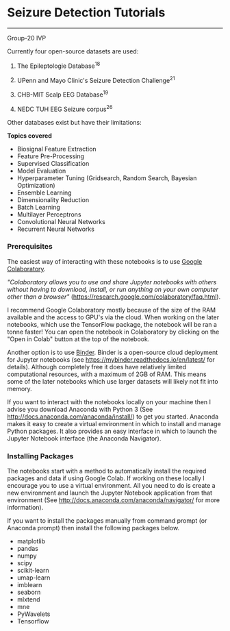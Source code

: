 # Seizure Detection Tutorials
___
Group-20 IVP

Currently four open-source datasets are used: 

1. The Epileptologie Database<sup>18</sup> 

2. UPenn and Mayo Clinic's Seizure Detection Challenge<sup>21</sup> 

3. CHB-MIT Scalp EEG Database<sup>19</sup>

4. NEDC TUH EEG Seizure corpus<sup>26</sup>

Other databases exist but have their limitations:
    
**Topics covered**

- Biosignal Feature Extraction 
- Feature Pre-Processing
- Supervised Classification
- Model Evaluation
- Hyperparameter Tuning (Gridsearch, Random Search, Bayesian Optimization)
- Ensemble Learning
- Dimensionality Reduction
- Batch Learning
- Multilayer Perceptrons
- Convolutional Neural Networks
- Recurrent Neural Networks


### Prerequisites

The easiest way of interacting with these notebooks is to use [Google Colaboratory](https://colab.research.google.com).

*"Colaboratory allows you to use and share Jupyter notebooks with others without having to download, install, or run anything on your own computer other than a browser"* (https://research.google.com/colaboratory/faq.html).

I recommend Google Colaboratory mostly because of the size of the RAM available and the access to GPU's via the cloud. When working on the later notebooks, which use the TensorFlow package, the notebook will be ran a tonne faster! You can open the notebook in Colaboratory by clicking on the "Open in Colab" button at the top of the notebook.

Another option is to use [Binder](https://mybinder.org/). Binder is a open-source cloud deployment for Jupyter notebooks (see https://mybinder.readthedocs.io/en/latest/ for details). Although completely free it does have relatively limited computational resources, with a maximum of 2GB of RAM. This means some of the later notebooks which use larger datasets will likely not fit into memory.

If you want to interact with the notebooks locally on your machine then I advise you download Anaconda with Python 3 (See http://docs.anaconda.com/anaconda/install/) to get you started. Anaconda makes it easy to create a virtual environment in which to install and manage Python packages. It also provides an easy interface in which to launch the Jupyter Notebook interface (the Anaconda Navigator).

### Installing Packages

The notebooks start with a method to automatically install the required packages and data if using Google Colab. If working on these locally I encourage you to use a virtual environment. All you need to do is create a new environment and launch the Jupyter Notebook application from that environment (See http://docs.anaconda.com/anaconda/navigator/ for more information). 

If you want to install the packages manually from command prompt (or Anaconda prompt) then install the following packages below.

- matplotlib
- pandas 
- numpy 
- scipy 
- scikit-learn
- umap-learn 
- imblearn 
- seaborn 
- mlxtend 
- mne 
- PyWavelets
- Tensorflow




